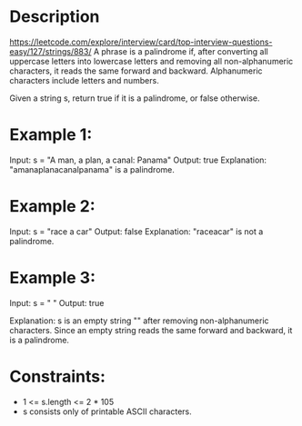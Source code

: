 # Description
  https://leetcode.com/explore/interview/card/top-interview-questions-easy/127/strings/883/
  A phrase is a palindrome if, after converting all uppercase letters into lowercase letters and removing all non-alphanumeric characters, it reads the same forward and backward. Alphanumeric characters include letters and numbers.

  Given a string s, return true if it is a palindrome, or false otherwise.

# Example 1:
Input: s = "A man, a plan, a canal: Panama"
Output: true
Explanation: "amanaplanacanalpanama" is a palindrome.

# Example 2:
Input: s = "race a car"
Output: false
Explanation: "raceacar" is not a palindrome.

# Example 3:
Input: s = " "
Output: true

Explanation: s is an empty string "" after removing non-alphanumeric characters.
Since an empty string reads the same forward and backward, it is a palindrome.
 
# Constraints:
  - 1 <= s.length <= 2 * 105
  - s consists only of printable ASCII characters.
